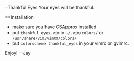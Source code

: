 =Thankful Eyes
Your eyes will be thankful.

==Installation
* make sure you have CSApprox installed
* put `thankful_eyes.vim` in `~/.vim/colors/` or `/usr/share/vim/vimXX/colors/`
* put `colorscheme thankful_eyes` in your vimrc or gvimrc.

Enjoy!
--Jay
